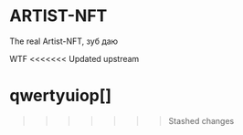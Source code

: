 # ARTIST-NFT

The real Artist-NFT, зуб даю

WTF
<<<<<<< Updated upstream

qwertyuiop[]
=======
>>>>>>> Stashed changes
